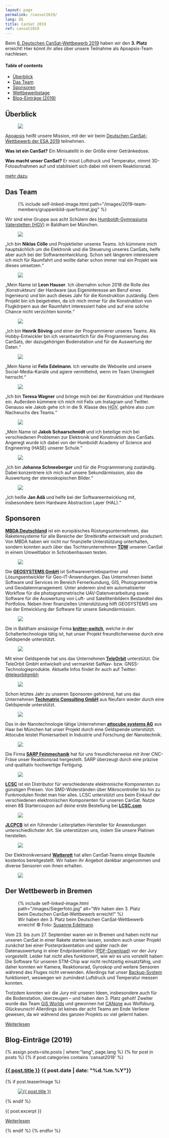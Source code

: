 ```yaml
---
layout: page
permalink: /cansat2019/
lang: DE
title: CanSat 2019
ref: cansat2019
---
```


Beim [6. Deutschen CanSat-Wettbewerb 2019](https://www.cansat.de/wettbewerb-2019-2) haben wir den **3. Platz** erreicht! Hier könnt ihr alles über unsere Teilnahme als Apoapsis-Team nachlesen.

<div class="toc">
  <h4>Table of contents</h4>
  <ul>
    <li><a href="#überblick">Überblick</a></li>
    <li><a href="#das-team">Das Team</a></li>
    <li><a href="#sponsoren">Sponsoren</a></li>
    <li><a href="#der-wettbewerb-in-bremen">Wettbewerbstage</a></li>
    <li><a href="#blog-einträge-2019">Blog-Einträge (2019)</a></li>
  </ul>
</div>


## Überblick

<div class="page-banner side-figure">
  <figure class="medium">
    <img src="{{ site.baseurl }}/images/logo-1024x512.png" />
  </figure>
  <div>
    <p><abbr title="Apoapsis ist ein Begriff aus der Astronomie: Er beschreibt den Punkt, an dem ein Körper in seiner Umlaufbahn um einen Zentralkörper weitestmöglich von diesem Zentralkörper entfernt ist.">Apoapsis</abbr> heißt unsere Mission, mit der wir beim <a href="https://cansat.de">Deutschen CanSat-Wettbewerb der ESA 2019</a> teilnehmen.</p>
    <p><strong>Was ist ein CanSat?</strong> Ein Minisatellit in der Größe einer Getränkedose.</p>
    <p><strong>Was macht unser CanSat?</strong> Er misst Luftdruck und Temperatur, nimmt 3D-Fotoaufnahmen auf und stabilisiert sich dabei mit einem Reaktionsrad.</p>
    <p><a href="{{ site.baseurl }}/cansat2019/about/" class="read-more">mehr dazu</a></p>
  </div>
</div>


## Das Team

<div class="page-banner side-figure">
  <figure class="medium">
    {% include self-linked-image.html path="/images/2019-team-members/gruppenbild-querformat.jpg" %}
  </figure>
  <div>Wir sind eine Gruppe aus acht Schülern des <a href="http://www.humboldt-gym.de/" target="_blank">Humboldt-Gymnasiums Vaterstetten (HGV)</a> in Baldham bei München.</div>
</div>

<section class="team-member-presentation side-figure" id="niklas">
  <figure>
    <img src="{{ site.baseurl }}/images/2019-team-members/niklas.jpg" />
  </figure>
  <span>„Ich bin <strong>Niklas Cölle</strong> und Projektleiter unseres Teams. Ich kümmere mich hauptsächlich um die Elektronik und die Steuerung unseres CanSats, helfe aber auch bei der Softwareentwicklung. Schon seit längerem interessiere ich mich für Raumfahrt und wollte daher schon immer mal ein Projekt wie dieses umsetzen.“</span>
</section>

<section class="team-member-presentation side-figure" id="leon">
  <figure>
    <img src="{{ site.baseurl }}/images/2019-team-members/leon.jpg" />
  </figure>
  <span>„Mein Name ist <strong>Leon Hauser</strong>. Ich übernahm schon 2018 die Rolle des ‚Konstrukteurs‘ der Hardware (aus Eigeninteresse am Beruf eines Ingenieurs) und bin auch dieses Jahr für die Konstruktion zuständig. Dem Projekt bin ich beigetreten, da ich mich immer für die Konstruktion von Flugkörpern aus der Raumfahrt interessiert habe und auf eine solche Chance nicht verzichten konnte.“</span>
</section>

<section class="team-member-presentation side-figure" id="henrik">
  <figure>
    <img src="{{ site.baseurl }}/images/2019-team-members/henrik.jpg" />
  </figure>
  <span>„Ich bin <strong>Henrik Böving</strong> und einer der Programmierer unseres Teams. Als Hobby-Entwickler bin ich verantwortlich für die Programmierung des CanSats, der dazugehörigen Bodenstation und für die Auswertung der Daten.“</span>
</section>

<section class="team-member-presentation side-figure" id="felix">
  <figure>
    <img src="{{ site.baseurl }}/images/2019-team-members/felix.jpg" />
  </figure>
  <span>„Mein Name ist <strong>Felix Edelmann</strong>. Ich verwalte die Webseite und unsere Social-Media-Kanäle und agiere vermittelnd, wenn im Team Uneinigkeit herrscht.“</span>
</section>

<section class="team-member-presentation side-figure" id="teresa">
  <figure>
    <img src="{{ site.baseurl }}/images/2020-team-members/teresa.jpg" />
  </figure>
  <span>„Ich bin <strong>Teresa Wagner</strong> und bringe mich bei der Konstruktion und Hardware ein. Außerdem kümmere ich mich mit Felix um Instagram und Twitter. Genauso wie Jakob gehe ich in die 9. Klasse des <abbr title="Humboldt-Gymnasium Vaterstetten">HGV</abbr>, gehöre also zum Nachwuchs des Teams.“</span>
</section>

<section class="team-member-presentation side-figure" id="jakob">
  <figure>
    <img src="{{ site.baseurl }}/images/2019-team-members/jakob.jpg" />
  </figure>
  <span>„Mein Name ist <strong>Jakob Schaarschmidt</strong> und ich beteilige mich bei verschiedenen Problemen zur Elektronik und Konstruktion des CanSats. Angeregt wurde ich dabei von der Humboldt Academy of Science and Engineering (HASE) unserer Schule.“</span>
</section>

<section class="team-member-presentation side-figure" id="johanna">
  <figure>
    <img src="{{ site.baseurl }}/images/2019-team-members/johanna.jpg" />
  </figure>
  <span>„Ich bin <strong>Johanna Schneeberger</strong> und für die Programmierung zuständig. Dabei konzentriere ich mich auf unsere Sekundärmission, also die Auswertung der stereoskopischen Bilder.“</span>
</section>

<section class="team-member-presentation side-figure" id="jan">
  <figure>
    <img src="{{ site.baseurl }}/images/2019-team-members/jan.jpg" />
  </figure>
  <span>„Ich heiße <strong>Jan Adä</strong> und helfe bei der Softwareentwicklung mit, insbesondere beim Hardware Abstraction Layer (HAL).“</span>
</section>

## Sponsoren

<section class="side-figure" id="mbda">
  <span><a href="https://www.mbda-systems.com"><strong>MBDA Deutschland</strong></a> ist ein europäisches Rüstungsunternehmen, das Raketensysteme für alle Bereiche der Streitkräfte entwickelt und produziert. Von MBDA haben wir nicht nur finanzielle Unterstützung unterhalten, sondern konnten auch über das Tochterunternehmen <a href="https://www.tdw-warhead-systems.de/de/"><strong>TDW</strong></a> unseren CanSat in einem Umweltlabor in Schrobenhausen testen.</span>
  <figure>
    <a href="https://www.mbda-systems.com">
      <img src="{{ site.baseurl }}/images/2019-sponsoren/MBDA.png" />
    </a>
  </figure>
</section>

<section class="side-figure" id="geosystems">
  <span>Die <a href="https://www.geosystems.de"><strong>GEOSYSTEMS GmbH</strong></a> ist Softwarevertriebspartner und Lösungsentwickler für Geo-IT-Anwendungen. Das Unternehmen bietet Software und Services im Bereich Fernerkundung, GIS, Photogrammetrie und Geodatenmanagement. Unter anderem sind ein automatisierter Workflow für die photogrammetrische UAV-Datenverarbeitung sowie Software für die Auswertung von Luft- und Satellitenbildern Bestandteil des Portfolios. Neben ihrer finanziellen Unterstützung hilft GEOSYSTEMS uns bei der Entwicklung der Software für unsere Sekundärmission.</span>
  <figure>
    <a href="https://www.geosystems.de">
      <img src="{{ site.baseurl }}/images/2019-sponsoren/GEOSYSTEMS.png" />
    </a>
  </figure>
</section>

<section class="side-figure" id="knitter-switch">
  <span>Die in Baldham ansässige Firma <a href="https://www.knitter-switch.com/eng"><strong>knitter-switch</strong></a>, welche in der Schaltertechnologie tätig ist, hat unser Projekt freundlicherweise durch eine Geldspende unterstützt.</span>
  <figure>
    <a href="https://www.knitter-switch.com/ger">
      <img src="{{ site.baseurl }}/images/2019-sponsoren/Knitter-Switch.jpg" />
    </a>
  </figure>
</section>

<section class="side-figure" id="teleorbit">
  <span>Mit einer Geldspende hat uns das Unternehmen <a href="https://teleorbit.eu/de/"><strong>TeleOrbit</strong></a> unterstützt. Die TeleOrbit GmbH entwickelt und vermarktet SatNav- bzw. GNSS-Technologieprodukte. Aktuelle Infos findet ihr auch auf Twitter: <a href="https://twitter.com/teleorbitgmbh">@teleorbitgmbh</a></span>
  <figure>
    <a href="https://teleorbit.eu/de/">
      <img src="{{ site.baseurl }}/images/2019-sponsoren/TeleOrbit.jpg" />
    </a>
  </figure>
</section>

<section class="side-figure" id="techmatrix">
  <span>Schon letztes Jahr zu unseren Sponsoren gehörend, hat uns das Unternehmen <a href="https://www.techmatrix.de/"><strong>Techmatrix Consulting GmbH</strong></a> aus Neufarn wieder durch eine Geldspende unterstützt.</span>
  <figure>
    <a href="https://www.techmatrix.de/">
      <img src="{{ site.baseurl }}/images/2018-sponsoren/Techmatrix_CMYK.png" />
    </a>
  </figure>
</section>

<section class="side-figure" id="attocube">
  <span>Das in der Nanotechnologie tätige Unternehmen <a href="https://www.attocube.com/"><strong>attocube systems AG</strong></a> aus Haar bei München hat unser Projekt durch eine Geldspende unterstützt. Attocube leistet Pioniersarbeit in Industrie und Forschung der Nanotechnik.</span>
  <figure>
    <a href="https://www.attocube.com/">
      <img src="{{ site.baseurl }}/images/2019-sponsoren/Attocube.png" />
    </a>
  </figure>
</section>

<section class="side-figure" id="sarp">
  <span>Die Firma <a href="http://sarp-feinmechanik.de/"><strong>SARP Feinmechanik</strong></a> hat für uns freundlicherweise mit ihrer CNC-Fräse unser Reaktionsrad hergestellt. SARP überzeugt durch eine präzise und qualitativ hochwertige Fertigung.</span>
  <figure>
    <a href="http://sarp-feinmechanik.de/">
      <img src="{{ site.baseurl }}/images/2019-sponsoren/SARP.png" />
    </a>
  </figure>
</section>

<section class="side-figure" id="lcsc">
  <span><a href="https://lcsc.com"><strong>LCSC</strong></a> ist ein Distributor für verschiedenste elektronische Komponenten zu günstigen Preisen. Von SMD-Widerständen über Mikrocontroller bis hin zu Funkmodulen findet man hier alles. LCSC unterstützt uns beim Einkauf der verschiedenen elektronischen Komponenten für unseren CanSat.
  Nutze einen 8$ Startercoupon auf deine erste Bestellung bei <a href="https://lcsc.com"><strong>LCSC.com</strong></a>
  </span>
  <figure>
    <a href="https://lcsc.com">
      <img src="{{ site.baseurl }}/images/2019-sponsoren/LCSC.png" />
    </a>
  </figure>
</section>

<section class="side-figure" id="jlcpcb">
  <span><a href="https://jlcpcb.com"><strong>JLCPCB</strong></a> ist ein führender Leiterplatten-Hersteller für Anwendungen unterschiedlichster Art. Sie unterstützen uns, indem Sie unsere Platinen herstellen.</span>
  <figure>
    <a href="https://jlcpcb.com">
      <img src="{{ site.baseurl }}/images/2019-sponsoren/JLCPCB.png" />
    </a>
  </figure>
</section>

<section class="side-figure" id="watterott">
  <span>Der Elektronikversand <a href="https://www.watterott.com/"><strong>Watterott</strong></a> hat allen CanSat-Teams einige Bauteile kostenlos bereitgestellt. Wir haben ihr Angebot dankbar angenommen und diverse Sensoren von ihnen erhalten.</span>
  <figure>
    <a href="https://www.watterott.com/">
      <img src="{{ site.baseurl }}/images/2019-sponsoren/Watterott.png" />
    </a>
  </figure>
</section>

## Der Wettbewerb in Bremen

<figure class="center medium">
  {% include self-linked-image.html path="/images/Siegerfoto.jpg" alt="Wir haben den 3. Platz beim Deutschen CanSat-Wettbewerb erreicht!" %}
  <figcaption>Wir haben den 3. Platz beim Deutschen CanSat-Wettbewerb erreicht! © Foto: <a href="https://www.susanne-edelmann.de/">Susanne Edelmann</a></figcaption>
</figure>

Vom 23. bis zum 27. September waren wir in Bremen und haben nicht nur unseren CanSat in einer Rakete starten lassen, sondern auch unser Projekt zunächst bei einer Posterpräsentation und später nach der Datenauswertung in einer Endpräsentation ([PDF-Download](/images/2019-Startkampagne/Endpraesentation.pdf)) vor der Jury vorgestellt. Leider hat nicht alles funktioniert, wie wir es uns vorstellt haben: Die Software für unseren STM-Chip war nicht rechtzeitig einsatzfähig, und daher konnten wir Kamera, Reaktionsrad, Gyroskop und weitere Sensoren während des Fluges nicht verwenden. Allerdings hat unser [Backup-System](/Backup-Lösungen/) funktioniert, weswegen wir zumindest Luftdruck und Temperatur messen konnten.

Trotzdem konnten wir die Jury mit unseren Ideen, insbesondere auch für die Bodenstation, überzeugen – und haben den 3. Platz geholt! Zweiter wurde das Team [GiS Worlds](http://www.gis-wf.de/cansat-wettbewerb/) und gewonnen hat [CANone](http://www.gis-wf.de/cansat-wettbewerb/) aus Wolfsburg. Glückwunsch! Allerdings ist keines der acht Teams am Ende Verlierer gewesen, da wir während des ganzen Projekts so viel gelernt haben.
<p><a href="{{ site.baseurl }}/cansat2019/wettbewerbstage2019/" class="read-more ">Weiterlesen</a></p>

## Blog-Einträge (2019)

{% assign posts=site.posts | where:"lang", page.lang %}
{% for post in posts %}
{% if post.categories contains 'cansat2019' %}
<article class="post clearfix">
  <h3><a href="{{ site.baseurl }}{{ post.url }}">{{ post.title }}</a> <span class="meta">{{ post.date | date: "%d.%m.%Y"}}</span></h3>

  {% if post.teaserImage %}
    <figure class="left">
      <a href="{{ post.url }}">
        <img src="{{ post.teaserImage }}" alt="{{ post.title }}" />
      </a>
    </figure>
  {% endif %}

  <div class="entry">
    {{ post.excerpt }}
  </div>

  <a href="{{ site.baseurl }}{{ post.url }}" class="read-more">Weiterlesen</a>
</article>
{% endif %}
{% endfor %}